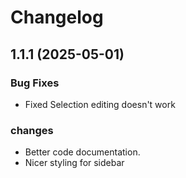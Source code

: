 # Changelog

## 1.1.1 (2025-05-01)

### Bug Fixes

-   Fixed Selection editing doesn't work

### changes

-   Better code documentation.
-   Nicer styling for sidebar
